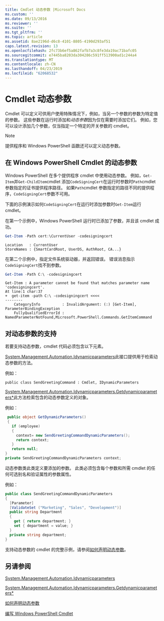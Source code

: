 ```yaml
---
title: Cmdlet 动态参数 |Microsoft Docs
ms.custom: ''
ms.date: 09/13/2016
ms.reviewer: ''
ms.suite: ''
ms.tgt_pltfrm: ''
ms.topic: article
ms.assetid: 8ae2196d-d6c8-4101-8805-4190d293af51
caps.latest.revision: 13
ms.openlocfilehash: 2fc73b6ef5a862fafb7a3c8fe3da19ac71bafc05
ms.sourcegitcommit: e7445ba8203da304286c591ff513900ad1c244a4
ms.translationtype: MT
ms.contentlocale: zh-CN
ms.lasthandoff: 04/23/2019
ms.locfileid: "62068532"
---
```

# <a name="cmdlet-dynamic-parameters"></a>Cmdlet 动态参数

Cmdlet 可以定义可供用户使用特殊情况下，例如，当另一个参数的参数为特定值的参数。 这些参数在运行时添加和*动态参数*因为仅在需要时添加它们。 例如，您可以设计添加几个参数，仅当指定一个特定的开关参数的 cmdlet。

> [!NOTE]
> 提供程序和 Windows PowerShell 函数还可以定义动态参数。

## <a name="dynamic-parameters-in-windows-powershell-cmdlets"></a>在 Windows PowerShell Cmdlet 的动态参数

Windows PowerShell 在多个提供程序 cmdlet 中使用动态参数。 例如，`Get-Item`并`Get-ChildItem`cmdlet 添加`CodeSigningCert`在运行时参数时`Path`cmdlet 参数指定的证书提供程序路径。 如果`Path`cmdlet 参数指定的路径不同的提供程序，`CodeSigningCert`参数不可用。

下面的示例演示如何`CodeSigningCert`在运行时添加参数时`Get-Item`运行 cmdlet。

在第一个示例中，Windows PowerShell 运行时已添加了参数，并且该 cmdlet 成功。

```powershell
Get-Item -Path cert:\CurrentUser -codesigningcert
```

```output
Location   : CurrentUser
StoreNames : {SmartCardRoot, UserDS, AuthRoot, CA...}
```

在第二个示例中，指定文件系统驱动器，并返回错误。 错误消息指示`CodeSigningCert`找不到参数。

```powershell
Get-Item -Path C:\ -codesigningcert
```

```output
Get-Item : A parameter cannot be found that matches parameter name 'codesigningcert'.
At line:1 char:37
+  get-item -path C:\ -codesigningcert <<<<
--------
    CategoryInfo          : InvalidArgument: (:) [Get-Item], ParameterBindingException
    FullyQualifiedErrorId : NamedParameterNotFound,Microsoft.PowerShell.Commands.GetItemCommand
```

## <a name="support-for-dynamic-parameters"></a>对动态参数的支持

若要支持动态参数，cmdlet 代码必须包含以下元素。

[System.Management.Automation.Idynamicparameters](/dotnet/api/System.Management.Automation.IDynamicParameters)此接口提供用于检索动态参数的方法。

例如：

`public class SendGreetingCommand : Cmdlet, IDynamicParameters`

[System.Management.Automation.Idynamicparameters.Getdynamicparameters*](/dotnet/api/System.Management.Automation.IDynamicParameters.GetDynamicParameters)此方法检索包含的动态参数定义的对象。

例如：

```csharp
 public object GetDynamicParameters()
 {
   if (employee)
   {
     context= new SendGreetingCommandDynamicParameters();
     return context;
   }
   return null;
}
private SendGreetingCommandDynamicParameters context;
```

动态参数类此类定义要添加的参数。 此类必须包含每个参数和所需 cmdlet 的任何可选别名和验证属性的参数属性。

例如：

```csharp
public class SendGreetingCommandDynamicParameters
{
  [Parameter]
  [ValidateSet ("Marketing", "Sales", "Development")]
  public string Department
  {
    get { return department; }
    set { department = value; }
  }
  private string department;
}
```

支持动态参数的 cmdlet 的完整示例，请参阅[如何声明动态参数](./how-to-declare-dynamic-parameters.md)。

## <a name="see-also"></a>另请参阅

[System.Management.Automation.Idynamicparameters](/dotnet/api/System.Management.Automation.IDynamicParameters)

[System.Management.Automation.Idynamicparameters.Getdynamicparameters*](/dotnet/api/System.Management.Automation.IDynamicParameters.GetDynamicParameters)

[如何声明动态参数](./how-to-declare-dynamic-parameters.md)

[编写 Windows PowerShell Cmdlet](./writing-a-windows-powershell-cmdlet.md)
